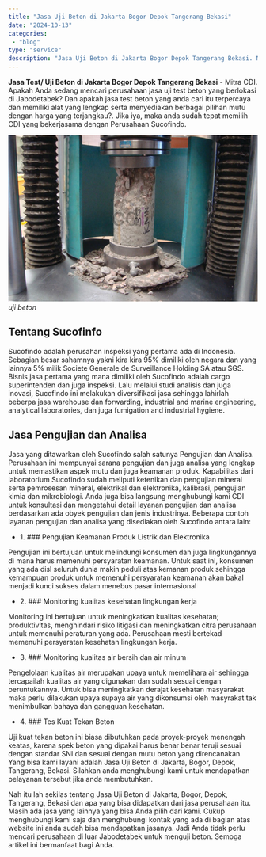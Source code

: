 ```yaml
---
title: "Jasa Uji Beton di Jakarta Bogor Depok Tangerang Bekasi"
date: "2024-10-13"
categories:
 - "blog"
type: "service"
description: "Jasa Uji Beton di Jakarta Bogor Depok Tangerang Bekasi. Nah itu lah sekilas tentang Jasa Uji Beton di Jakarta, Bogor, Depok, Tangerang, Bekasi dan apa yang b..."
---
```


**Jasa Test/ Uji Beton di Jakarta Bogor Depok Tangerang Bekasi** - Mitra CDI. Apakah Anda sedang mencari perusahaan jasa uji test beton yang berlokasi di Jabodetabek? Dan apakah jasa test beton yang anda cari itu terpercaya dan memiliki alat yang lengkap serta menyediakan berbagai pilihan mutu dengan harga yang terjangkau?. Jika iya, maka anda sudah tepat memilih CDI yang bekerjasama dengan Perusahaan Sucofindo.

![jasa uji beton](/images/blog/jasa-test-uji-beton.jpg)
*uji beton*

 ## Tentang Sucofinfo

Sucofindo adalah perusahan inspeksi yang pertama ada di Indonesia. Sebagian besar sahamnya yakni kira kira 95% dimiliki oleh negara dan yang lainnya 5% milik Societe Generale de Surveillance Holding SA atau SGS. Bisnis jasa pertama yang mana dimiliki oleh Sucofindo adalah cargo superintenden dan juga inspeksi. Lalu melalui studi analisis dan juga inovasi, Sucofindo ini melakukan diversifikasi jasa sehingga lahirlah beberpa jasa warehouse dan forwarding, industrial and marine engineering, analytical laboratories, dan juga fumigation and industrial hygiene.

 ## Jasa Pengujian dan Analisa

Jasa yang ditawarkan oleh Sucofindo salah satunya Pengujian dan Analisa. Perusahaan ini mempunyai sarana pengujian dan juga analisa yang lengkap untuk memastikan aspek mutu dan juga keamanan produk. Kapabilitas dari laboratorium Sucofindo sudah meliputi ketenikan dan pengujian mineral serta pemrosesan mineral, elektrikal dan elektronika, kalibrasi, pengujian kimia dan mikrobiologi. Anda juga bisa langsung menghubungi kami CDI untuk konsultasi dan mengetahui detail layanan pengujian dan analisa berdasarkan ada obyek pengujian dan jenis industrinya. Beberapa contoh layanan pengujian dan analisa yang disediakan oleh Sucofindo antara lain:

- 1\. ### Pengujian Keamanan Produk Listrik dan Elektronika

Pengujian ini bertujuan untuk melindungi konsumen dan juga lingkungannya di mana harus memenuhi persyaratan keamanan. Untuk saat ini, konsumen yang ada disl seluruh dunia makin peduli atas kemanan produk sehingga kemampuan produk untuk memenuhi persyaratan keamanan akan bakal menjadi kunci sukses dalam menebus pasar internasional
- 2\. ### Monitoring kualitas kesehatan lingkungan kerja

Monitoring ini bertujuan untuk meningkatkan kualitas kesehatan; produktivitas, menghindari risiko litigasi dan meningkatkan citra perusahaan untuk memenuhi peraturan yang ada. Perusahaan mesti bertekad memenuhi persyaratan kesehatan lingkungan kerja.
- 3\. ### Monitoring kualitas air bersih dan air minum

Pengelolaan kualitas air merupakan upaya untuk memelihara air sehingga tercapailah kualitas air yang digunakan dan sudah sesuai dengan peruntukannya. Untuk bisa meningkatkan derajat kesehatan masyarakat maka perlu dilakukan upaya supaya air yang dikonsumsi oleh masyrakat tak menimbulkan bahaya dan gangguan kesehatan.
- 4\. ### Tes Kuat Tekan Beton

Uji kuat tekan beton ini biasa dibutuhkan pada proyek-proyek menengah keatas, karena spek beton yang dipakai harus benar benar teruji sesuai dengan standar SNI dan sesuai dengan mutu beton yang direncanakan. Yang bisa kami layani adalah Jasa Uji Beton di Jakarta, Bogor, Depok, Tangerang, Bekasi. Silahkan anda menghubungi kami untuk mendapatkan pelayanan tersebut jika anda membutuhkan.

Nah itu lah sekilas tentang Jasa Uji Beton di Jakarta, Bogor, Depok, Tangerang, Bekasi dan apa yang bisa didapatkan dari jasa perusahaan itu. Masih ada jasa yang lainnya yang bisa Anda pilih dari kami. Cukup menghubungi kami saja dan menghubungi kontak yang ada di bagian atas website ini anda sudah bisa mendapatkan jasanya. Jadi Anda tidak perlu mencari perusahaan di luar Jabodetabek untuk menguji beton. Semoga artikel ini bermanfaat bagi Anda.

